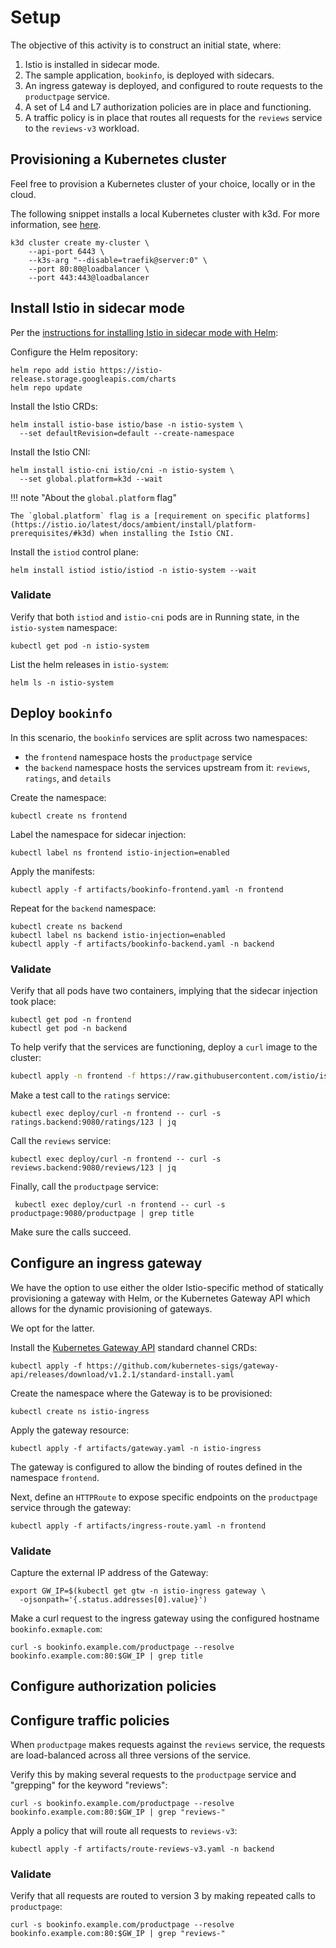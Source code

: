 # Setup

The objective of this activity is to construct an initial state, where:

1. Istio is installed in sidecar mode.
2. The sample application, `bookinfo`, is deployed with sidecars.
3. An ingress gateway is deployed, and configured to route requests to the `productpage` service.
4. A set of L4 and L7 authorization policies are in place and functioning.
5. A traffic policy is in place that routes all requests for the `reviews` service to the `reviews-v3` workload.

## Provisioning a Kubernetes cluster

Feel free to provision a Kubernetes cluster of your choice, locally or in the cloud.

The following snippet installs a local Kubernetes cluster with k3d.  For more information, see [here](https://istio.io/latest/docs/setup/platform-setup/k3d/).

```shell
k3d cluster create my-cluster \
    --api-port 6443 \
    --k3s-arg "--disable=traefik@server:0" \
    --port 80:80@loadbalancer \
    --port 443:443@loadbalancer
```

## Install Istio in sidecar mode

Per the [instructions for installing Istio in sidecar mode with Helm](https://istio.io/latest/docs/setup/install/helm/):

Configure the Helm repository:

```shell
helm repo add istio https://istio-release.storage.googleapis.com/charts
helm repo update
```

Install the Istio CRDs:

```shell
helm install istio-base istio/base -n istio-system \
  --set defaultRevision=default --create-namespace
```

Install the Istio CNI:

```shell
helm install istio-cni istio/cni -n istio-system \
  --set global.platform=k3d --wait
```

!!! note "About the `global.platform` flag"

    The `global.platform` flag is a [requirement on specific platforms](https://istio.io/latest/docs/ambient/install/platform-prerequisites/#k3d) when installing the Istio CNI.

Install the `istiod` control plane:

```shell
helm install istiod istio/istiod -n istio-system --wait
```

### Validate

Verify that both `istiod` and `istio-cni` pods are in Running state, in the `istio-system` namespace:

```shell
kubectl get pod -n istio-system
```

List the helm releases in `istio-system`:

```shell
helm ls -n istio-system
```

## Deploy `bookinfo`

In this scenario, the `bookinfo` services are split across two namespaces:

- the `frontend` namespace hosts the `productpage` service
- the `backend` namespace hosts the services upstream from it: `reviews`, `ratings`, and `details`

Create the namespace:

```shell
kubectl create ns frontend
```

Label the namespace for sidecar injection:

```shell
kubectl label ns frontend istio-injection=enabled
```

Apply the manifests:

```shell
kubectl apply -f artifacts/bookinfo-frontend.yaml -n frontend 
```

Repeat for the `backend` namespace:

```shell
kubectl create ns backend
kubectl label ns backend istio-injection=enabled
kubectl apply -f artifacts/bookinfo-backend.yaml -n backend
```

### Validate

Verify that all pods have two containers, implying that the sidecar injection took place:

```shell
kubectl get pod -n frontend
kubectl get pod -n backend
```

To help verify that the services are functioning, deploy a `curl` image to the cluster:

```bash
kubectl apply -n frontend -f https://raw.githubusercontent.com/istio/istio/refs/heads/master/samples/curl/curl.yaml
```

Make a test call to the `ratings` service:

```shell
kubectl exec deploy/curl -n frontend -- curl -s ratings.backend:9080/ratings/123 | jq
```

Call the `reviews` service:

```shell
kubectl exec deploy/curl -n frontend -- curl -s reviews.backend:9080/reviews/123 | jq
```

Finally, call the `productpage` service:

```shell
 kubectl exec deploy/curl -n frontend -- curl -s productpage:9080/productpage | grep title
```

Make sure the calls succeed.

## Configure an ingress gateway

We have the option to use either the older Istio-specific method of statically provisioning a gateway with Helm, or the Kubernetes Gateway API which allows for the dynamic provisioning of gateways.

We opt for the latter.

Install the [Kubernetes Gateway API](https://gateway-api.sigs.k8s.io/) standard channel CRDs:

```shell
kubectl apply -f https://github.com/kubernetes-sigs/gateway-api/releases/download/v1.2.1/standard-install.yaml
```

Create the namespace where the Gateway is to be provisioned:

```shell
kubectl create ns istio-ingress
```

Apply the gateway resource:

```shell
kubectl apply -f artifacts/gateway.yaml -n istio-ingress
```

The gateway is configured to allow the binding of routes defined in the namespace `frontend`.

Next, define an `HTTPRoute` to expose specific endpoints on the `productpage` service through the gateway:

```shell
kubectl apply -f artifacts/ingress-route.yaml -n frontend
```

### Validate

Capture the external IP address of the Gateway:

```shell
export GW_IP=$(kubectl get gtw -n istio-ingress gateway \
  -ojsonpath='{.status.addresses[0].value}')
```

Make a curl request to the ingress gateway using the configured hostname `bookinfo.exmaple.com`:

```shell
curl -s bookinfo.example.com/productpage --resolve bookinfo.example.com:80:$GW_IP | grep title
```

## Configure authorization policies

## Configure traffic policies

When `productpage` makes requests against the `reviews` service, the requests are load-balanced across all three versions of the service.

Verify this by making several requests to the `productpage` service and "grepping" for the keyword "reviews":

```shell
curl -s bookinfo.example.com/productpage --resolve bookinfo.example.com:80:$GW_IP | grep "reviews-"
```

Apply a policy that will route all requests to `reviews-v3`:

```shell
kubectl apply -f artifacts/route-reviews-v3.yaml -n backend
```

### Validate

Verify that all requests are routed to version 3 by making repeated calls to `productpage`:

```shell
curl -s bookinfo.example.com/productpage --resolve bookinfo.example.com:80:$GW_IP | grep "reviews-"
```